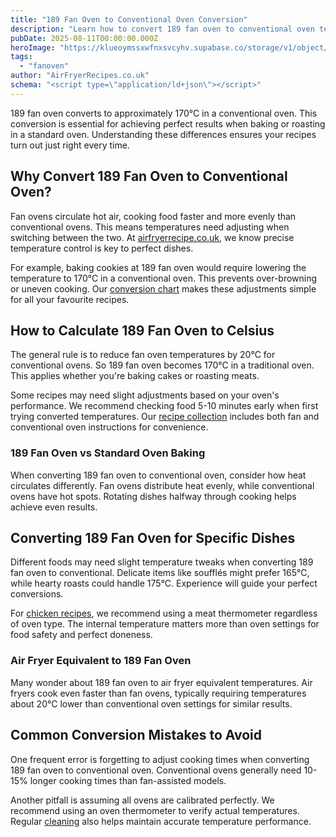 ```yaml
---
title: "189 Fan Oven to Conventional Oven Conversion"
description: "Learn how to convert 189 fan oven to conventional oven temperatures easily and bake perfectly every time with our simple guide."
pubDate: 2025-08-11T00:00:00.000Z
heroImage: "https://klueoymssxwfnxsvcyhv.supabase.co/storage/v1/object/public/md/189-fan-oven-to-conventional-oven-conversion-5e321c78.png"
tags:
  - "fanoven"
author: "AirFryerRecipes.co.uk"
schema: "<script type=\"application/ld+json\"></script>"
---
```


<p>189 fan oven converts to approximately 170°C in a conventional oven. This conversion is essential for achieving perfect results when baking or roasting in a standard oven. Understanding these differences ensures your recipes turn out just right every time.</p>

<h2>Why Convert 189 Fan Oven to Conventional Oven?</h2>
<p>Fan ovens circulate hot air, cooking food faster and more evenly than conventional ovens. This means temperatures need adjusting when switching between the two. At <a href=https://www.airfryerrecipe.co.uk>airfryerrecipe.co.uk</a>, we know precise temperature control is key to perfect dishes.</p>
<p>For example, baking cookies at 189 fan oven would require lowering the temperature to 170°C in a conventional oven. This prevents over-browning or uneven cooking. Our <a href=https://www.airfryerrecipe.co.uk/air-fryer-conversion-chart>conversion chart</a> makes these adjustments simple for all your favourite recipes.</p>

<h2>How to Calculate 189 Fan Oven to Celsius</h2>
<p>The general rule is to reduce fan oven temperatures by 20°C for conventional ovens. So 189 fan oven becomes 170°C in a traditional oven. This applies whether you're baking cakes or roasting meats.</p>
<p>Some recipes may need slight adjustments based on your oven's performance. We recommend checking food 5-10 minutes early when first trying converted temperatures. Our <a href=https://www.airfryerrecipe.co.uk/recipes>recipe collection</a> includes both fan and conventional oven instructions for convenience.</p>

<h3>189 Fan Oven vs Standard Oven Baking</h3>
<p>When converting 189 fan oven to conventional oven, consider how heat circulates differently. Fan ovens distribute heat evenly, while conventional ovens have hot spots. Rotating dishes halfway through cooking helps achieve even results.</p>

<h2>Converting 189 Fan Oven for Specific Dishes</h2>
<p>Different foods may need slight temperature tweaks when converting 189 fan oven to conventional. Delicate items like soufflés might prefer 165°C, while hearty roasts could handle 175°C. Experience will guide your perfect conversions.</p>
<p>For <a href=https://www.airfryerrecipe.co.uk/recipe-category/chicken>chicken recipes</a>, we recommend using a meat thermometer regardless of oven type. The internal temperature matters more than oven settings for food safety and perfect doneness.</p>

<h3>Air Fryer Equivalent to 189 Fan Oven</h3>
<p>Many wonder about 189 fan oven to air fryer equivalent temperatures. Air fryers cook even faster than fan ovens, typically requiring temperatures about 20°C lower than conventional oven settings for similar results.</p>

<h2>Common Conversion Mistakes to Avoid</h2>
<p>One frequent error is forgetting to adjust cooking times when converting 189 fan oven to conventional oven. Conventional ovens generally need 10-15% longer cooking times than fan-assisted models.</p>
<p>Another pitfall is assuming all ovens are calibrated perfectly. We recommend using an oven thermometer to verify actual temperatures. Regular <a href=https://www.airfryerrecipe.co.uk/air-fryer-cleaner>cleaning</a> also helps maintain accurate temperature performance.</p>